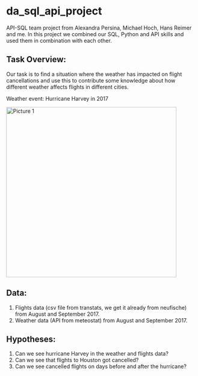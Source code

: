 # da_sql_api_project
API-SQL team project from Alexandra Persina, Michael Hoch, Hans Reimer and me.
In this project we combined our SQL, Python and API skills and used them in combination with each other.

## Task Overview:
Our task is to find a situation where the weather has impacted on flight cancellations and use this to contribute some knowledge about how different weather affects flights in different cities.

Weather event: Hurricane Harvey in 2017

<img width="452" alt="Picture 1" src="https://github.com/avtrebs/da_sql_api_project/assets/130662824/0039a558-425f-476a-b11f-0d4f5f93d10b">




## Data:
1. Flights data (csv file from transtats, we get it already from neufische) from August and September 2017.
2. Weather data (API from meteostat) from August and September 2017.

## Hypotheses:
1. Can we see hurricane Harvey in the weather and flights data? 
2. Can we see that flights to Houston got cancelled?
3. Can we see cancelled flights on days before and after the hurricane?
